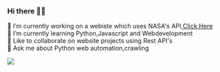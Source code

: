 ### Hi there 👋🙋





 🔭 I’m currently working on a webiste which uses NASA's API<a href="https://github.com/fredysomy/NasaAPI">  Click Here</a> <br>
 🌱 I’m currently learning Python,Javascript and Webdevelopment<br>
 👬 Like to collaborate on website projects using Rest API's<br>
 💬 Ask me about Python web automation,crawling
 
  [![](https://img.shields.io/badge/.-LinkedIn-Blue?style=for-the-badge&logo=linkedin)](https://www.linkedin.com/in/fredysomy/)
 

